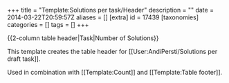 +++
title = "Template:Solutions per task/Header"
description = ""
date = 2014-03-22T20:59:57Z
aliases = []
[extra]
id = 17439
[taxonomies]
categories = []
tags = []
+++

<includeonly>
{{2-column table header|Task|Number of Solutions}}
</includeonly>

<noinclude>This template creates the table header for [[User:AndiPersti/Solutions per draft task]].

Used in combination with [[Template:Count]] and [[Template:Table footer]].</noinclude>
